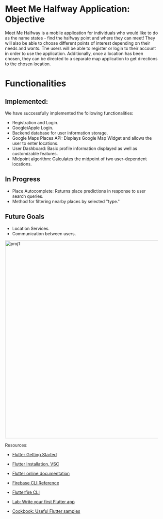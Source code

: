 # Meet Me Halfway Application: Objective

Meet Me Halfway is a mobile application for individuals who would like to do as the  name states - find the halfway point and where they can meet! They will also be able to choose different points of interest depending on their needs and wants. The users will be able to register or login to their account in order to use the application. Additionally, once a location has been chosen, they can be directed to a separate map application to get directions to the chosen location. 

# Functionalities

## Implemented: 

We have successfully implemented the following functionalities:

- Registration and Login.
- Google/Apple Login.
- Backend database for user information storage.
- Google Maps Places API: Displays Google Map Widget and allows the user to enter locations.
- User Dashboard: Basic profile information displayed as well as customizable features.
- Midpoint algorithm: Calculates the midpoint of two user-dependent locations.

## In Progress

- Place Autocomplete: Returns place predictions in response to user search queries.
- Method for filtering nearby places by selected "type."

## Future Goals

- Location Services.
- Communication between users.
  
<img width="650" alt="proj1" src="https://github.com/aminaopio/Meet-Me-Halfway/assets/65184488/9ca069e5-04db-489d-88c9-7ae1b3fb5a29">



Resources:

- [Flutter Getting Started](https://docs.flutter.dev/get-started/editor)
- [Flutter Installation, VSC](https://www.geeksforgeeks.org/how-to-install-flutter-on-visual-studio-code/)
- [Flutter online documentation](https://docs.flutter.dev/)
- [Firebase CLI Reference](https://firebase.google.com/docs/cli#add_alias)
- [Flutterfire CLI](https://firebase.flutter.dev/docs/cli/)

- [Lab: Write your first Flutter app](https://docs.flutter.dev/get-started/codelab)
- [Cookbook: Useful Flutter samples](https://docs.flutter.dev/cookbook)
